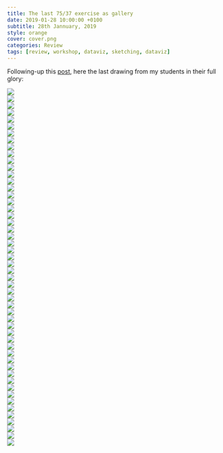 ```yaml
---
title: The last 75/37 exercise as gallery
date: 2019-01-28 10:00:00 +0100
subtitle: 28th Jannuary, 2019
style: orange
cover: cover.png
categories: Review
tags: [review, workshop, dataviz, sketching, dataviz]
---
```


Following-up this [post](/blog/the-last-75-37-exploration/), here the last drawing from my students in their full glory:

<div class="grid four">
<div class="grid_item"><img src="../assets/posts/my-last-7537-gallery/Susan-Noby-75-37-7.jpg" /></div>
<div class="grid_item"><img src="../assets/posts/my-last-7537-gallery/Susan-Noby-75-37-8.jpg" /></div>
<div class="grid_item"><img src="../assets/posts/my-last-7537-gallery/Susan-Noby-75-37-9.jpg" /></div>
<div class="grid_item"><img src="../assets/posts/my-last-7537-gallery/Susan-Noby-75-37-10.jpg" /></div>
</div>
<div class="grid four">
<div class="grid_item"><img src="../assets/posts/my-last-7537-gallery/20180918_114959.jpg" /></div>
<div class="grid_item"><img src="../assets/posts/my-last-7537-gallery/20181031_112437.jpg" /></div>
<div class="grid_item"><img src="../assets/posts/my-last-7537-gallery/20181031_113032.jpg" /></div>
<div class="grid_item"><img src="../assets/posts/my-last-7537-gallery/20181031_113037.jpg" /></div>
</div>
<div class="grid four">
<div class="grid_item"><img src="../assets/posts/my-last-7537-gallery/FD4C09A1-FD68-44DF-9FC1-496A9E8FA18A.jpg" /></div>
<div class="grid_item"><img src="../assets/posts/my-last-7537-gallery/image1.jpg" /></div>
<div class="grid_item"><img src="../assets/posts/my-last-7537-gallery/IMG_1642.jpg" /></div>
<div class="grid_item"><img src="../assets/posts/my-last-7537-gallery/IMG_1770.jpg" /></div>
</div>
<div class="grid four">
<div class="grid_item"><img src="../assets/posts/my-last-7537-gallery/IMG_2570.jpg" /></div>
<div class="grid_item"><img src="../assets/posts/my-last-7537-gallery/IMG_3202.jpg" /></div>
<div class="grid_item"><img src="../assets/posts/my-last-7537-gallery/IMG_3523.jpg" /></div>
<div class="grid_item"><img src="../assets/posts/my-last-7537-gallery/IMG_3524.jpg" /></div>
</div>
<div class="grid four">
<div class="grid_item"><img src="../assets/posts/my-last-7537-gallery/IMG_3525.jpg" /></div>
<div class="grid_item"><img src="../assets/posts/my-last-7537-gallery/IMG_3526.jpg" /></div>
<div class="grid_item"><img src="../assets/posts/my-last-7537-gallery/IMG_3627.jpg" /></div>
<div class="grid_item"><img src="../assets/posts/my-last-7537-gallery/IMG_4238.jpg" /></div>
</div>
<div class="grid four">
<div class="grid_item"><img src="../assets/posts/my-last-7537-gallery/IMG_4239.jpg" /></div>
<div class="grid_item"><img src="../assets/posts/my-last-7537-gallery/IMG_5507.jpg" /></div>
<div class="grid_item"><img src="../assets/posts/my-last-7537-gallery/IMG_5798.jpg" /></div>
<div class="grid_item"><img src="../assets/posts/my-last-7537-gallery/IMG_7574.jpg" /></div>
</div>
<div class="grid four">
<div class="grid_item"><img src="../assets/posts/my-last-7537-gallery/IMG_7575.jpg" /></div>
<div class="grid_item"><img src="../assets/posts/my-last-7537-gallery/IMG_8036.jpg" /></div>
<div class="grid_item"><img src="../assets/posts/my-last-7537-gallery/IMG_8519.jpg" /></div>
<div class="grid_item"><img src="../assets/posts/my-last-7537-gallery/IMG_8520.jpg" /></div>
</div>
<div class="grid four">
<div class="grid_item"><img src="../assets/posts/my-last-7537-gallery/IMG_8522.jpg" /></div>
<div class="grid_item"><img src="../assets/posts/my-last-7537-gallery/IMG_8941.jpg" /></div>
<div class="grid_item"><img src="../assets/posts/my-last-7537-gallery/IMG_9134.jpg" /></div>
<div class="grid_item"><img src="../assets/posts/my-last-7537-gallery/IMG_9750.jpg" /></div>
</div>
<div class="grid four">
<div class="grid_item"><img src="../assets/posts/my-last-7537-gallery/IMG_20180404_104204.jpg" /></div>
<div class="grid_item"><img src="../assets/posts/my-last-7537-gallery/IMG_20180918_114935.jpg" /></div>
<div class="grid_item"><img src="../assets/posts/my-last-7537-gallery/IMG_20180918_114943.jpg" /></div>
<div class="grid_item"><img src="../assets/posts/my-last-7537-gallery/IMG_20180918_114953.jpg" /></div>
</div>
<div class="grid four">
<div class="grid_item"><img src="../assets/posts/my-last-7537-gallery/IMG_20180918_115457.jpg" /></div>
<div class="grid_item"><img src="../assets/posts/my-last-7537-gallery/IMG_20180918_115514.jpg" /></div>
<div class="grid_item"><img src="../assets/posts/my-last-7537-gallery/IMG_20180918_115601.jpg" /></div>
<div class="grid_item"><img src="../assets/posts/my-last-7537-gallery/IMG_20181031_112449.jpg" /></div>
</div>
<div class="grid four">
<div class="grid_item"><img src="../assets/posts/my-last-7537-gallery/IMG_20181031_113946.jpg" /></div>
<div class="grid_item"><img src="../assets/posts/my-last-7537-gallery/IMG_20181031_114205.jpg" /></div>
<div class="grid_item"><img src="../assets/posts/my-last-7537-gallery/IMG_20181031_114215.jpg" /></div>
<div class="grid_item"><img src="../assets/posts/my-last-7537-gallery/IMG_20181031_114225-01.jpg" /></div>
</div>
<div class="grid four">
<div class="grid_item"><img src="../assets/posts/my-last-7537-gallery/IMG-3344.jpg" /></div>
<div class="grid_item"><img src="../assets/posts/my-last-7537-gallery/Paolo-Croc-37-75.jpg" /></div>
<div class="grid_item"><img src="../assets/posts/my-last-7537-gallery/Susan-Noby-75-37-1.jpg" /></div>
<div class="grid_item"><img src="../assets/posts/my-last-7537-gallery/Susan-Noby-75-37-2.jpg" /></div>
</div>
<div class="grid four">
<div class="grid_item"><img src="../assets/posts/my-last-7537-gallery/Susan-Noby-75-37-3.jpg" /></div>
<div class="grid_item"><img src="../assets/posts/my-last-7537-gallery/Susan-Noby-75-37-4.jpg" /></div>
<div class="grid_item"><img src="../assets/posts/my-last-7537-gallery/Susan-Noby-75-37-5.jpg" /></div>
<div class="grid_item"><img src="../assets/posts/my-last-7537-gallery/Susan-Noby-75-37-6.jpg" /></div>
</div>

